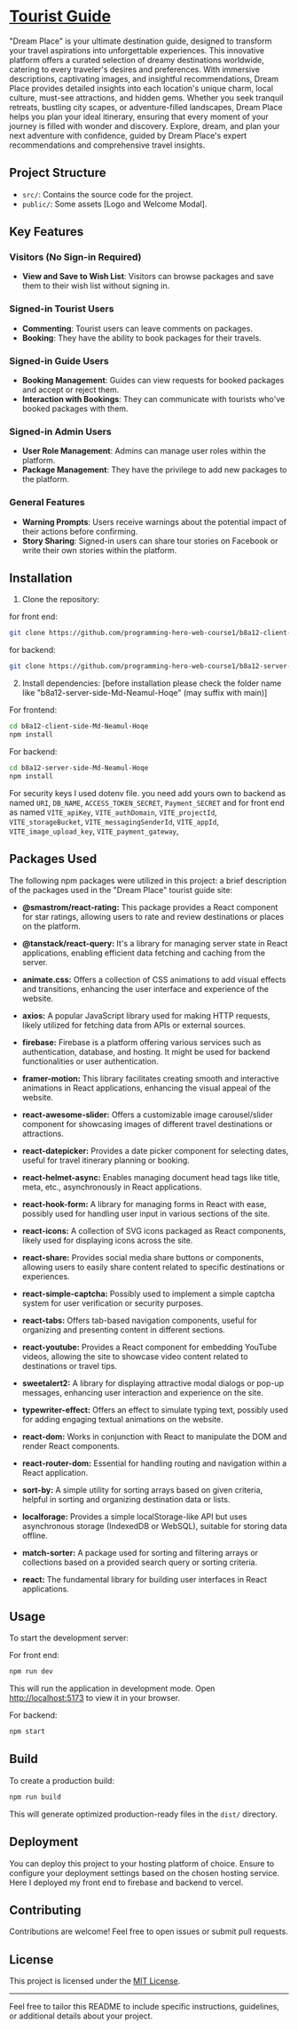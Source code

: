 # [Tourist Guide](https://tourist-guides-mnh.web.app)

"Dream Place" is your ultimate destination guide, designed to transform your travel aspirations into unforgettable experiences. This innovative platform offers a curated selection of dreamy destinations worldwide, catering to every traveler's desires and preferences. With immersive descriptions, captivating images, and insightful recommendations, Dream Place provides detailed insights into each location's unique charm, local culture, must-see attractions, and hidden gems. Whether you seek tranquil retreats, bustling city scapes, or adventure-filled landscapes, Dream Place helps you plan your ideal itinerary, ensuring that every moment of your journey is filled with wonder and discovery. Explore, dream, and plan your next adventure with confidence, guided by Dream Place's expert recommendations and comprehensive travel insights.

## Project Structure

- `src/`: Contains the source code for the project.
- `public/`: Some assets [Logo and Welcome Modal].

## Key Features

### Visitors (No Sign-in Required)
- **View and Save to Wish List**: Visitors can browse packages and save them to their wish list without signing in.

### Signed-in Tourist Users
- **Commenting**: Tourist users can leave comments on packages.
- **Booking**: They have the ability to book packages for their travels.

### Signed-in Guide Users
- **Booking Management**: Guides can view requests for booked packages and accept or reject them.
- **Interaction with Bookings**: They can communicate with tourists who've booked packages with them.

### Signed-in Admin Users
- **User Role Management**: Admins can manage user roles within the platform.
- **Package Management**: They have the privilege to add new packages to the platform.

### General Features
- **Warning Prompts**: Users receive warnings about the potential impact of their actions before confirming.
- **Story Sharing**: Signed-in users can share tour stories on Facebook or write their own stories within the platform.


## Installation

1. Clone the repository:

for front end:

```bash
git clone https://github.com/programming-hero-web-course1/b8a12-client-side-Md-Neamul-Hoqe.git
```

for backend:

```bash
git clone https://github.com/programming-hero-web-course1/b8a12-server-side-Md-Neamul-Hoqe.git
```

2. Install dependencies: [before installation please check the folder name like "b8a12-server-side-Md-Neamul-Hoqe" (may suffix with main)]

For frontend:

```bash
cd b8a12-client-side-Md-Neamul-Hoqe
npm install
```

For backend:

```bash
cd b8a12-server-side-Md-Neamul-Hoqe
npm install
```

For security keys I used dotenv file. you need add yours own to backend as named `URI`, `DB_NAME`, `ACCESS_TOKEN_SECRET`, `Payment_SECRET` and for front end as named `VITE_apiKey`, `VITE_authDomain`, `VITE_projectId`, `VITE_storageBucket`, `VITE_messagingSenderId`, `VITE_appId`, `VITE_image_upload_key`, `VITE_payment_gateway`,

## Packages Used

The following npm packages were utilized in this project:
a brief description of the packages used in the "Dream Place" tourist guide site:

- **@smastrom/react-rating:** This package provides a React component for star ratings, allowing users to rate and review destinations or places on the platform.

- **@tanstack/react-query:** It's a library for managing server state in React applications, enabling efficient data fetching and caching from the server.

- **animate.css:** Offers a collection of CSS animations to add visual effects and transitions, enhancing the user interface and experience of the website.

- **axios:** A popular JavaScript library used for making HTTP requests, likely utilized for fetching data from APIs or external sources.

- **firebase:** Firebase is a platform offering various services such as authentication, database, and hosting. It might be used for backend functionalities or user authentication.

- **framer-motion:** This library facilitates creating smooth and interactive animations in React applications, enhancing the visual appeal of the website.

- **react-awesome-slider:** Offers a customizable image carousel/slider component for showcasing images of different travel destinations or attractions.

- **react-datepicker:** Provides a date picker component for selecting dates, useful for travel itinerary planning or booking.

- **react-helmet-async:** Enables managing document head tags like title, meta, etc., asynchronously in React applications.

- **react-hook-form:** A library for managing forms in React with ease, possibly used for handling user input in various sections of the site.

- **react-icons:** A collection of SVG icons packaged as React components, likely used for displaying icons across the site.

- **react-share:** Provides social media share buttons or components, allowing users to easily share content related to specific destinations or experiences.

- **react-simple-captcha:** Possibly used to implement a simple captcha system for user verification or security purposes.

- **react-tabs:** Offers tab-based navigation components, useful for organizing and presenting content in different sections.

- **react-youtube:** Provides a React component for embedding YouTube videos, allowing the site to showcase video content related to destinations or travel tips.

- **sweetalert2:** A library for displaying attractive modal dialogs or pop-up messages, enhancing user interaction and experience on the site.

- **typewriter-effect:** Offers an effect to simulate typing text, possibly used for adding engaging textual animations on the website.

- **react-dom:** Works in conjunction with React to manipulate the DOM and render React components.

- **react-router-dom:** Essential for handling routing and navigation within a React application.

- **sort-by:** A simple utility for sorting arrays based on given criteria, helpful in sorting and organizing destination data or lists.

- **localforage:** Provides a simple localStorage-like API but uses asynchronous storage (IndexedDB or WebSQL), suitable for storing data offline.

- **match-sorter:** A package used for sorting and filtering arrays or collections based on a provided search query or sorting criteria.

- **react:** The fundamental library for building user interfaces in React applications.

## Usage

To start the development server:

For front end:

```bash
npm run dev
```

This will run the application in development mode. Open [http://localhost:5173](http://localhost:5173) to view it in your browser.

For backend:

```bash
npm start
```

## Build

To create a production build:

```bash
npm run build
```

This will generate optimized production-ready files in the `dist/` directory.

## Deployment

You can deploy this project to your hosting platform of choice. Ensure to configure your deployment settings based on the chosen hosting service. Here I deployed my front end to firebase and backend to vercel.

## Contributing

Contributions are welcome! Feel free to open issues or submit pull requests.

## License

This project is licensed under the [MIT License](LICENSE).

---

Feel free to tailor this README to include specific instructions, guidelines, or additional details about your project.
